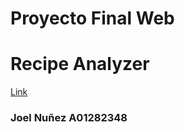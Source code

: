 <h1> Proyecto Final Web </h1>

<h1> Recipe Analyzer</h1>

<a href="https://infinite-hamlet-12691.herokuapp.com/"> Link</a>
<h3>Joel Nuñez A01282348</h3>
